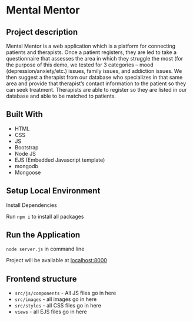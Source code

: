 # Mental Mentor

## Project description

Mental Mentor is a web application which is a platform for connecting patients and therapists. Once a patient registers, they are led to take a questionnaire that assesses the area in which they struggle the most (for the purpose of this demo, we tested for 3 categories – mood (depression/anxiety/etc.) issues, family issues, and addiction issues.  We then suggest a therapist from our database who specializes in that same area and provide that therapist’s contact information to the patient so they can seek treatment.  Therapists are able to register so they are listed in our database and able to be matched to patients.

## Built With
* HTML
* CSS
* JS
* Bootstrap
* Node JS
* EJS (Embedded Javascript template)
* mongodb
* Mongoose

## Setup Local Environment

Install Dependencies

Run `npm i` to install all packages

## Run the Application

`node server.js` in command line

Project will be available at [localhost:8000](http://localhost:8000/)


## Frontend structure

* `src/js/components` - All JS files go in here
* `src/images` - all images go in here
* `src/styles` - all CSS files go in here
* `views` - all EJS files go in here